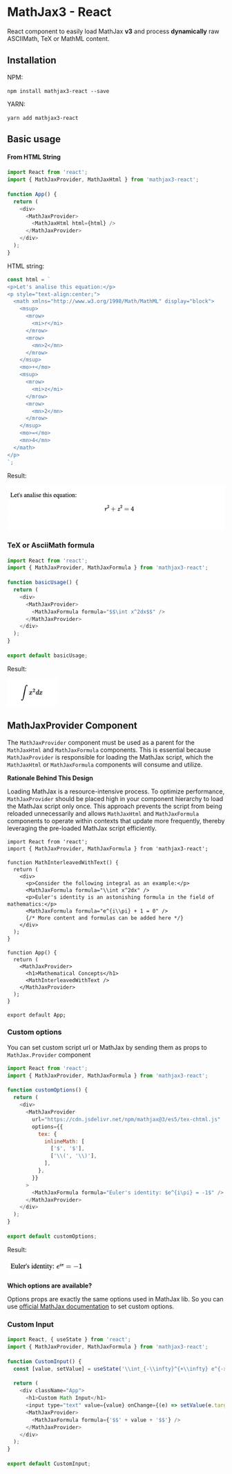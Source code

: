 # MathJax3 - React

React component to easily load MathJax **v3** and process **dynamically** raw ASCIIMath, TeX or MathML content.

## Installation

NPM:

`npm install mathjax3-react --save`

YARN:

`yarn add mathjax3-react`

## Basic usage

#### From HTML String

```javascript
import React from 'react';
import { MathJaxProvider, MathJaxHtml } from 'mathjax3-react';

function App() {
  return (
    <div>
      <MathJaxProvider>
        <MathJaxHtml html={html} />
      </MathJaxProvider>
    </div>
  );
}
```

HTML string:

```javascript
const html = `
<p>Let's analise this equation:</p>
<p style="text-align:center;">
  <math xmlns="http://www.w3.org/1998/Math/MathML" display="block">
    <msup>
      <mrow>
        <mi>r</mi>
      </mrow>
      <mrow>
        <mn>2</mn>
      </mrow>
    </msup>
    <mo>+</mo>
    <msup>
      <mrow>
        <mi>z</mi>
      </mrow>
      <mrow>
        <mn>2</mn>
      </mrow>
    </msup>
    <mo>=</mo>
    <mn>4</mn>
  </math>
</p>
`;
```

Result:

![basic html example](./docs/images/html-basic.png)

### TeX or AsciiMath formula

```javascript
import React from 'react';
import { MathJaxProvider, MathJaxFormula } from 'mathjax3-react';

function basicUsage() {
  return (
    <div>
      <MathJaxProvider>
        <MathJaxFormula formula="$$\int x^2dx$$" />
      </MathJaxProvider>
    </div>
  );
}

export default basicUsage;
```

Result:

![basic formula example](./docs/images/formula-basic.png)

## MathJaxProvider Component

The `MathJaxProvider` component must be used as a parent for the `MathJaxHtml` and `MathJaxFormula` components. This is essential because `MathJaxProvider` is responsible for loading the MathJax script, which the `MathJaxHtml` or `MathJaxFormula` components will consume and utilize.

**Rationale Behind This Design**

Loading MathJax is a resource-intensive process. To optimize performance, `MathJaxProvider` should be placed high in your component hierarchy to load the MathJax script only once. This approach prevents the script from being reloaded unnecessarily and allows `MathJaxHtml` and `MathJaxFormula` components to operate within contexts that update more frequently, thereby leveraging the pre-loaded MathJax script efficiently.

```tsx
import React from 'react';
import { MathJaxProvider, MathJaxFormula } from 'mathjax3-react';

function MathInterleavedWithText() {
  return (
    <div>
      <p>Consider the following integral as an example:</p>
      <MathJaxFormula formula="\\int x^2dx" />
      <p>Euler's identity is an astonishing formula in the field of mathematics:</p>
      <MathJaxFormula formula="e^{i\\pi} + 1 = 0" />
      {/* More content and formulas can be added here */}
    </div>
  );
}

function App() {
  return (
    <MathJaxProvider>
      <h1>Mathematical Concepts</h1>
      <MathInterleavedWithText />
    </MathJaxProvider>
  );
}

export default App;
```

### Custom options

You can set custom script url or MathJax by sending them as props to `MathJax.Provider` component

```javascript
import React from 'react';
import { MathJaxProvider, MathJaxFormula } from 'mathjax3-react';

function customOptions() {
  return (
    <div>
      <MathJaxProvider
        url="https://cdn.jsdelivr.net/npm/mathjax@3/es5/tex-chtml.js"
        options={{
          tex: {
            inlineMath: [
              ['$', '$'],
              ['\\(', '\\)'],
            ],
          },
        }}
      >
        <MathJaxFormula formula="Euler's identity: $e^{i\pi} = -1$" />
      </MathJaxProvider>
    </div>
  );
}

export default customOptions;
```

Result:

![custom formula example](./docs/images/formula-custom.png)

**Which options are available?**

Options props are exactly the same options used in MathJax lib. So you can use [official MathJax documentation](https://docs.mathjax.org/en/latest/web/configuration.html) to set custom options.

### Custom Input

```javascript
import React, { useState } from 'react';
import { MathJaxProvider, MathJaxFormula } from 'mathjax3-react';

function CustomInput() {
  const [value, setValue] = useState('\\int_{-\\infty}^{+\\infty} e^{-x^2} dx = \\sqrt{\\pi}');

  return (
    <div className="App">
      <h1>Custom Math Input</h1>
      <input type="text" value={value} onChange={(e) => setValue(e.target.value)} style={{ width: '100%' }} />
      <MathJaxProvider>
        <MathJaxFormula formula={'$$' + value + '$$'} />
      </MathJaxProvider>
    </div>
  );
}

export default CustomInput;
```
